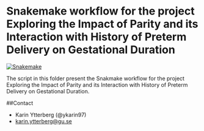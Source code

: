 # Snakemake workflow for the project Exploring the Impact of Parity and its Interaction with History of Preterm Delivery on Gestational Duration 

[![Snakemake](https://img.shields.io/badge/snakemake-≥6.8.0-brightgreen.svg?style=flat)](https://snakemake.readthedocs.io)

The script in this folder present the Snakmake workflow for the project Exploring the Impact of Parity and its Interaction with History of Preterm Delivery on Gestational Duration.


##Contact
* Karin Ytterberg (@ykarin97)  
* karin.ytterberg@gu.se  
